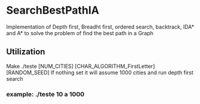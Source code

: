 # SearchBestPathIA
Implementation of Depth first, Breadht first, ordered search, backtrack, IDA* and A* to solve the problem of find the best path in a Graph

## Utilization

Make 
./teste [NUM_CITIES] [CHAR_ALGORITHM_FirstLetter] [RANDOM_SEED]
If nothing set it will assume 1000 cities and run depth first search

### example: ./teste 10 a 1000

